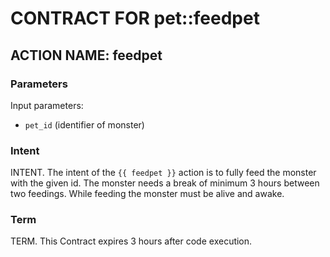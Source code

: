 # CONTRACT FOR pet::feedpet

## ACTION NAME: feedpet

### Parameters
Input parameters:

* `pet_id` (identifier of monster)

### Intent
INTENT. The intent of the `{{ feedpet }}` action is to fully feed the monster with the given id. The monster needs a break of minimum 3 hours between two feedings. While feeding the monster must be alive and awake.

### Term
TERM. This Contract expires 3 hours after code execution.